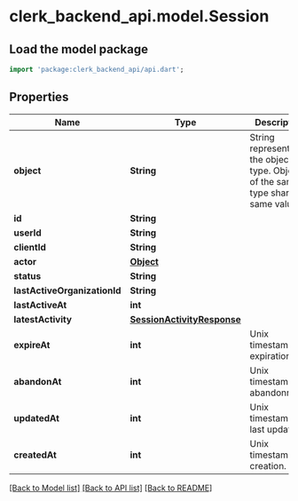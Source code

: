 # clerk_backend_api.model.Session

## Load the model package
```dart
import 'package:clerk_backend_api/api.dart';
```

## Properties
Name | Type | Description | Notes
------------ | ------------- | ------------- | -------------
**object** | **String** | String representing the object's type. Objects of the same type share the same value.  | 
**id** | **String** |  | 
**userId** | **String** |  | 
**clientId** | **String** |  | 
**actor** | [**Object**](.md) |  | [optional] 
**status** | **String** |  | 
**lastActiveOrganizationId** | **String** |  | [optional] 
**lastActiveAt** | **int** |  | 
**latestActivity** | [**SessionActivityResponse**](SessionActivityResponse.md) |  | [optional] 
**expireAt** | **int** | Unix timestamp of expiration.  | 
**abandonAt** | **int** | Unix timestamp of abandonment.  | 
**updatedAt** | **int** | Unix timestamp of last update.  | 
**createdAt** | **int** | Unix timestamp of creation.  | 

[[Back to Model list]](../README.md#documentation-for-models) [[Back to API list]](../README.md#documentation-for-api-endpoints) [[Back to README]](../README.md)


